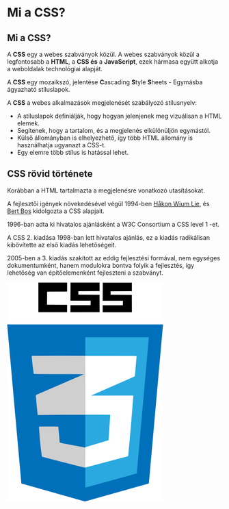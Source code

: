 # Mi a CSS?

## Mi a CSS?

A **CSS** egy a webes szabványok közül. A webes szabványok közül a legfontosabb a **HTML**, a **CSS és** a **JavaScript**, ezek hármasa együtt alkotja a weboldalak technológiai alapját.

A **CSS** egy mozaikszó, jelentése **C**ascading **S**tyle **S**heets - Egymásba ágyazható stíluslapok.

A **CSS** a webes alkalmazások megjelenését szabályozó stílusnyelv:

* A stíluslapok definiálják, hogy hogyan jelenjenek meg vizuálisan a HTML elemek.
* Segítenek, hogy a tartalom, és a megjelenés elkülönüljön egymástól.
* Külső állományban is elhelyezhető, így több HTML állomány is használhatja ugyanazt a CSS-t.
* Egy elemre több stílus is hatással lehet.

## CSS rövid története

Korábban a HTML tartalmazta a megjelenésre vonatkozó utasításokat.

A fejlesztői igények növekedésével végül 1994-ben [Håkon Wium Lie](https://hu.wikipedia.org/w/index.php?title=Håkon_Wium_Lie&action=edit&redlink=1), és [Bert Bos](https://hu.wikipedia.org/w/index.php?title=Bert_Bos&action=edit&redlink=1) kidolgozta a CSS alapjait.

1996-ban adta ki hivatalos ajánlásként a W3C Consortium a CSS level 1 -et.

A CSS 2. kiadása 1998-ban lett hivatalos ajánlás, ez a kiadás radikálisan kibővítette az első kiadás lehetőségeit.

2005-ben a 3. kiadás szakított az eddig fejlesztési formával, nem egységes dokumentumként, hanem modulokra bontva folyik a fejlesztés, így lehetőség van építőelemenként fejleszteni a szabványt.

![](../.gitbook/assets/css3.png)

